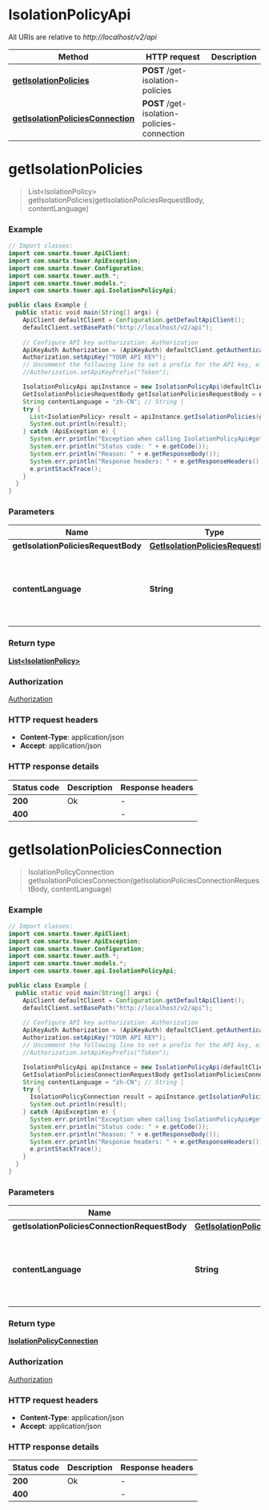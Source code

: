 # IsolationPolicyApi

All URIs are relative to *http://localhost/v2/api*

Method | HTTP request | Description
------------- | ------------- | -------------
[**getIsolationPolicies**](IsolationPolicyApi.md#getIsolationPolicies) | **POST** /get-isolation-policies | 
[**getIsolationPoliciesConnection**](IsolationPolicyApi.md#getIsolationPoliciesConnection) | **POST** /get-isolation-policies-connection | 


<a name="getIsolationPolicies"></a>
# **getIsolationPolicies**
> List&lt;IsolationPolicy&gt; getIsolationPolicies(getIsolationPoliciesRequestBody, contentLanguage)



### Example
```java
// Import classes:
import com.smartx.tower.ApiClient;
import com.smartx.tower.ApiException;
import com.smartx.tower.Configuration;
import com.smartx.tower.auth.*;
import com.smartx.tower.models.*;
import com.smartx.tower.api.IsolationPolicyApi;

public class Example {
  public static void main(String[] args) {
    ApiClient defaultClient = Configuration.getDefaultApiClient();
    defaultClient.setBasePath("http://localhost/v2/api");
    
    // Configure API key authorization: Authorization
    ApiKeyAuth Authorization = (ApiKeyAuth) defaultClient.getAuthentication("Authorization");
    Authorization.setApiKey("YOUR API KEY");
    // Uncomment the following line to set a prefix for the API key, e.g. "Token" (defaults to null)
    //Authorization.setApiKeyPrefix("Token");

    IsolationPolicyApi apiInstance = new IsolationPolicyApi(defaultClient);
    GetIsolationPoliciesRequestBody getIsolationPoliciesRequestBody = new GetIsolationPoliciesRequestBody(); // GetIsolationPoliciesRequestBody | 
    String contentLanguage = "zh-CN"; // String | 
    try {
      List<IsolationPolicy> result = apiInstance.getIsolationPolicies(getIsolationPoliciesRequestBody, contentLanguage);
      System.out.println(result);
    } catch (ApiException e) {
      System.err.println("Exception when calling IsolationPolicyApi#getIsolationPolicies");
      System.err.println("Status code: " + e.getCode());
      System.err.println("Reason: " + e.getResponseBody());
      System.err.println("Response headers: " + e.getResponseHeaders());
      e.printStackTrace();
    }
  }
}
```

### Parameters

Name | Type | Description  | Notes
------------- | ------------- | ------------- | -------------
 **getIsolationPoliciesRequestBody** | [**GetIsolationPoliciesRequestBody**](GetIsolationPoliciesRequestBody.md)|  |
 **contentLanguage** | **String**|  | [optional] [default to en-US] [enum: zh-CN, en-US]

### Return type

[**List&lt;IsolationPolicy&gt;**](IsolationPolicy.md)

### Authorization

[Authorization](../README.md#Authorization)

### HTTP request headers

 - **Content-Type**: application/json
 - **Accept**: application/json

### HTTP response details
| Status code | Description | Response headers |
|-------------|-------------|------------------|
**200** | Ok |  -  |
**400** |  |  -  |

<a name="getIsolationPoliciesConnection"></a>
# **getIsolationPoliciesConnection**
> IsolationPolicyConnection getIsolationPoliciesConnection(getIsolationPoliciesConnectionRequestBody, contentLanguage)



### Example
```java
// Import classes:
import com.smartx.tower.ApiClient;
import com.smartx.tower.ApiException;
import com.smartx.tower.Configuration;
import com.smartx.tower.auth.*;
import com.smartx.tower.models.*;
import com.smartx.tower.api.IsolationPolicyApi;

public class Example {
  public static void main(String[] args) {
    ApiClient defaultClient = Configuration.getDefaultApiClient();
    defaultClient.setBasePath("http://localhost/v2/api");
    
    // Configure API key authorization: Authorization
    ApiKeyAuth Authorization = (ApiKeyAuth) defaultClient.getAuthentication("Authorization");
    Authorization.setApiKey("YOUR API KEY");
    // Uncomment the following line to set a prefix for the API key, e.g. "Token" (defaults to null)
    //Authorization.setApiKeyPrefix("Token");

    IsolationPolicyApi apiInstance = new IsolationPolicyApi(defaultClient);
    GetIsolationPoliciesConnectionRequestBody getIsolationPoliciesConnectionRequestBody = new GetIsolationPoliciesConnectionRequestBody(); // GetIsolationPoliciesConnectionRequestBody | 
    String contentLanguage = "zh-CN"; // String | 
    try {
      IsolationPolicyConnection result = apiInstance.getIsolationPoliciesConnection(getIsolationPoliciesConnectionRequestBody, contentLanguage);
      System.out.println(result);
    } catch (ApiException e) {
      System.err.println("Exception when calling IsolationPolicyApi#getIsolationPoliciesConnection");
      System.err.println("Status code: " + e.getCode());
      System.err.println("Reason: " + e.getResponseBody());
      System.err.println("Response headers: " + e.getResponseHeaders());
      e.printStackTrace();
    }
  }
}
```

### Parameters

Name | Type | Description  | Notes
------------- | ------------- | ------------- | -------------
 **getIsolationPoliciesConnectionRequestBody** | [**GetIsolationPoliciesConnectionRequestBody**](GetIsolationPoliciesConnectionRequestBody.md)|  |
 **contentLanguage** | **String**|  | [optional] [default to en-US] [enum: zh-CN, en-US]

### Return type

[**IsolationPolicyConnection**](IsolationPolicyConnection.md)

### Authorization

[Authorization](../README.md#Authorization)

### HTTP request headers

 - **Content-Type**: application/json
 - **Accept**: application/json

### HTTP response details
| Status code | Description | Response headers |
|-------------|-------------|------------------|
**200** | Ok |  -  |
**400** |  |  -  |

